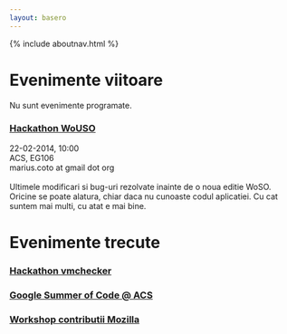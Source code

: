 ```yaml
---
layout: basero
---
```


{% include aboutnav.html %}

# Evenimente viitoare

Nu sunt evenimente programate.

### <div class="event-title"><a href="#">Hackathon WoUSO</a></div>

<div style="display:block" class="event-details">
<div class="event-date">22-02-2014, 10:00</div>
<div class="event-place">ACS, EG106</div>
<div class="event-staff">marius.coto at gmail dot org</div><br />
Ultimele modificari si bug-uri rezolvate inainte de o noua editie WoSO.<br />
Oricine se poate alatura, chiar daca nu cunoaste codul aplicatiei. Cu cat suntem mai multi, cu atat e mai bine.
</div>

# Evenimente trecute

### <div class="event-title"><a href="#">Hackathon vmchecker</a></div>

<div style="display:none" class="event-details">
<div class="event-date">18-01-2014, 10:00</div>
<div class="event-place">ACS, EG306a</div>
<div class="event-staff">valentin.gosu at gmail dot org</div><br />
Hackathon pentru imbunatatirea si dezvoltarea sistemului de testare a temelor (vmchecker).
</div>

### <div class="event-title"><a href="#">Google Summer of Code @ ACS</a></div>

<div style="display:none" class="event-details">
<div class="event-date">16-12-2013, 20:00</div>
<div class="event-place">ACS, EC105</div>
<div class="event-link"><a href="https://www.facebook.com/events/1465768256982845">Facebook Event</a></div>
<div class="event-staff">marius.coto at rosedu dot org</div><br />
Programul își propune să încurajeze studenții să contribuie în proiecte Open Source. Comunitățiile asigură partea de mentorship, iar Google se ocupă de partea de finanțare.

Vino la prezentare pentru a afla direct de la studenții care au făcut parte din program despre cum poți să aplici și sfaturi despre cum poți să îți mărești șansele de a fi acceptat!
</div>

### <div class="event-title"><a href="#">Workshop contributii Mozilla</a></div>

<div style="display:none" class="event-details">
<div class="event-date">14-12-2013, 14:00</div>
<div class="event-place">ACS, EG106</div>
<div class="event-link"><a href="https://www.facebook.com/events/629831193736330">Facebook Event</a></div>
<div class="event-staff">marius.coto at rosedu dot org</div><br />
Workshop-ul are ca scop introducerea studenţilor în procesul de dezvoltare a browser-ului Mozilla Firefox.
</div>
